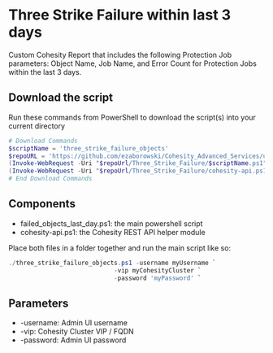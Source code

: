 # Three Strike Failure within last 3 days

Custom Cohesity Report that includes the following Protection Job parameters: Object Name, Job Name, and Error Count for Protection Jobs within the last 3 days.

## Download the script

Run these commands from PowerShell to download the script(s) into your current directory

```powershell
# Download Commands
$scriptName = 'three_strike_failure_objects'
$repoURL = 'https://github.com/ezaborowski/Cohesity_Advanced_Services/upload/main/PowerShell/Memorial_Hermann'
(Invoke-WebRequest -Uri "$repoUrl/Three_Strike_Failure/$scriptName.ps1").content | Out-File "$scriptName.ps1"; (Get-Content "$scriptName.ps1") | Set-Content "$scriptName.ps1"
(Invoke-WebRequest -Uri "$repoUrl/Three_Strike_Failure/cohesity-api.ps1").content | Out-File cohesity-api.ps1; (Get-Content cohesity-api.ps1) | Set-Content cohesity-api.ps1
# End Download Commands
```

## Components

* failed_objects_last_day.ps1: the main powershell script
* cohesity-api.ps1: the Cohesity REST API helper module

Place both files in a folder together and run the main script like so:

```powershell
./three_strike_failure_objects.ps1 -username myUsername `
                             -vip myCohesityCluster `
                             -password 'myPassword' `

```

## Parameters

* -username: Admin UI username
* -vip: Cohesity Cluster VIP / FQDN
* -password: Admin UI password
